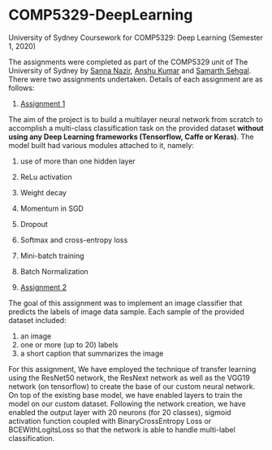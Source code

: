 # COMP5329-DeepLearning
University of Sydney Coursework for COMP5329: Deep Learning (Semester 1, 2020)

The assignments were completed as part of the COMP5329 unit of The University of Sydney by [Sanna Nazir](https://github.com/Sanna-Nazir), [Anshu Kumar](https://github.com/anshukr5) and [Samarth Sehgal](https://github.com/samarthsehgal97). There were two assignments undertaken. Details of each assignment are as follows:

1. [Assignment 1](https://github.com/Sanna-Nazir/COMP5329-DeepLearning/tree/main/Assignment_1)

The aim of the project is to build a multilayer neural network from scratch to accomplish a multi-class classification task on the provided dataset **without using any Deep Learning frameworks (Tensorflow, Caffe or Keras)**. The model built had various modules attached to it, namely:

  1. use of more than one hidden layer
  2. ReLu activation
  3. Weight decay
  4. Momentum in SGD
  5. Dropout
  6. Softmax and cross-entropy loss
  7. Mini-batch training
  8. Batch Normalization
  
  
2. [Assignment 2](https://github.com/Sanna-Nazir/COMP5329-DeepLearning/tree/main/Assignment_2)

The goal of this assignment was to implement an image classifier that predicts the labels of image data sample. Each sample of the provided dataset included:

  1. an image
  2. one or more (up to 20) labels
  3. a short caption that summarizes the image

For this assignment, We have employed the technique of transfer learning using the ResNet50 network, the ResNext network as well as the VGG19 network (on tensorflow) to create the base of our custom neural network. On top of the existing base model, we have enabled layers to train the model on our custom dataset. Following the network creation, we have enabled the output layer with 20 neurons (for 20 classes), sigmoid activation function coupled with BinaryCrossEntropy Loss or BCEWithLogitsLoss so that the network is able to handle multi-label classification.
